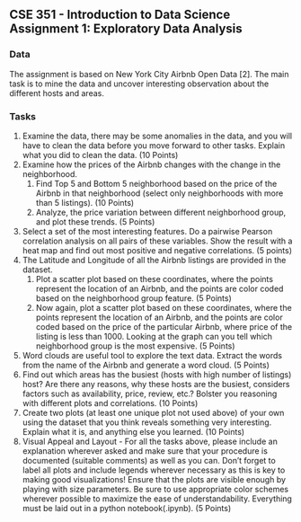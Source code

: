 ## CSE 351 - Introduction to Data Science Assignment 1: Exploratory Data Analysis

### Data
The assignment is based on New York City Airbnb Open Data [2]. The main task is to mine the data and uncover interesting observation about the different hosts and areas.

### Tasks
1. Examine the data, there may be some anomalies in the data, and you will have to clean the data before you move forward to other tasks. Explain what you did to clean the data. (10 Points)
2. Examine how the prices of the Airbnb changes with the change in the neighborhood.
    1. Find Top 5 and Bottom 5 neighborhood based on the price of the Airbnb in that neighborhood (select only neighborhoods with more than 5 listings). (10 Points)
    2. Analyze, the price variation between different neighborhood group, and plot these trends. (5 Points)
3. Select a set of the most interesting features. Do a pairwise Pearson correlation analysis on all pairs of these variables. Show the result with a heat map and find out most positive and negative correlations. (5 points)
4. The Latitude and Longitude of all the Airbnb listings are provided in the dataset.
   1. Plot a scatter plot based on these coordinates, where the points represent the location of an Airbnb, and the points are color coded based on the neighborhood group feature. (5 Points)
   2. Now again, plot a scatter plot based on these coordinates, where the points represent the location of an Airbnb, and the points are color coded based on the price of the particular Airbnb, where price of the listing is less than 1000. Looking at the graph can you tell which neighborhood group is the most expensive. (5 Points)
5. Word clouds are useful tool to explore the text data. Extract the words from the name of the Airbnb
and generate a word cloud. (5 Points)
6. Find out which areas has the busiest (hosts with high number of listings) host? Are there any reasons, why these hosts are the busiest, considers factors such as availability, price, review, etc.? Bolster you reasoning with different plots and correlations. (10 Points)
7. Create two plots (at least one unique plot not used above) of your own using the dataset that you think reveals something very interesting. Explain what it is, and anything else you learned. (10 Points)
8. Visual Appeal and Layout - For all the tasks above, please include an explanation wherever asked and make sure that your procedure is documented (suitable comments) as well as you can. Don’t forget to label all plots and include legends wherever necessary as this is key to making good visualizations! Ensure that the plots are visible enough by playing with size parameters. Be sure to use appropriate color schemes wherever possible to maximize the ease of understandability. Everything must be laid out in a python notebook(.ipynb). (5 Points)

